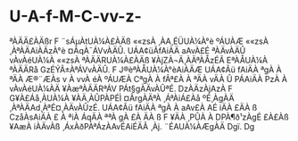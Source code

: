 # U-A-f-M-C-vv-z-
ªÀÄÄ£ÀÄßr
F ¨sÁμÀtUÀ¼À£ÀÄß ««zsÀ ¸ÀA¸ÉÜUÀ¼À°è ºÁUÀÆ ««zsÀ ¸ÀªÀÄAiÀÄzÀ°è
¤ÃqÀ¯ÁVvÀÄÛ. UÁA¢üÃfAiÀÄ aAvÀ£É ªÀÄvÀÄÛ vÀvÀéUÀ¼À ««zsÀ ªÀÄÄRUÀ¼À£ÀÄß
¥ÀjZÀ¬Ä¸ÀÄªÀÅzÉÃ EªÀÅUÀ¼À ªÀÄÄRå GzÉÝÃ±ÀªÁVvÀÄÛ. F J®èªÀÅUÀ¼À°èAiÀÄÆ
UÁA¢Ãü fAiÄÀ ªgÀ À ªÄÀ Æ®¨ÆÀs v À vvÀ éÀ ºÁUÆÀ CªgÀ À fÃª£À À ªÄÀ vÄÀ Û PÁAiÄÀ PzÀ À
vÀvÀéUÀ¼ÀÄ ¥ÀæªÀÄÄRªÁV PÁt§gÀÄvÀÛªÉ.
DzÀÄzÀjAzÀ F G¥À£Áå¸ÀUÀ¼À ¥ÀÄ¸ÀÛPÀPÉÌ ¤ÃrgÀÄªÀ ¸ÁªÀiÁ£Àå ºÉ¸ÀgÀÄ
¸ÀªÀÄAd¸ÀªÉ¤¸ÀÄvÀÛzÉ.
UÁA¢Ãü fAiÄÀ ªgÀ À aAv£À AÉ iÄÀ £ÄÀ ß CzåÀsAiÄÀ £ À ªiÀ ÁqÄÀ ªªÀ gÀ £À ÄÀ ß F ¥ÄÀ ¸PÛÀ À
DPÀ¶ð¹zÀgÉ £À£Àß ¥AæÀ iÀÄvÀß ¸ÁxÀðPÀªÁzÀAvÉAiÉÄÃ ¸Àj.
¨ÉAUÀ¼ÀÆgÀÄ Dgï. Dg
